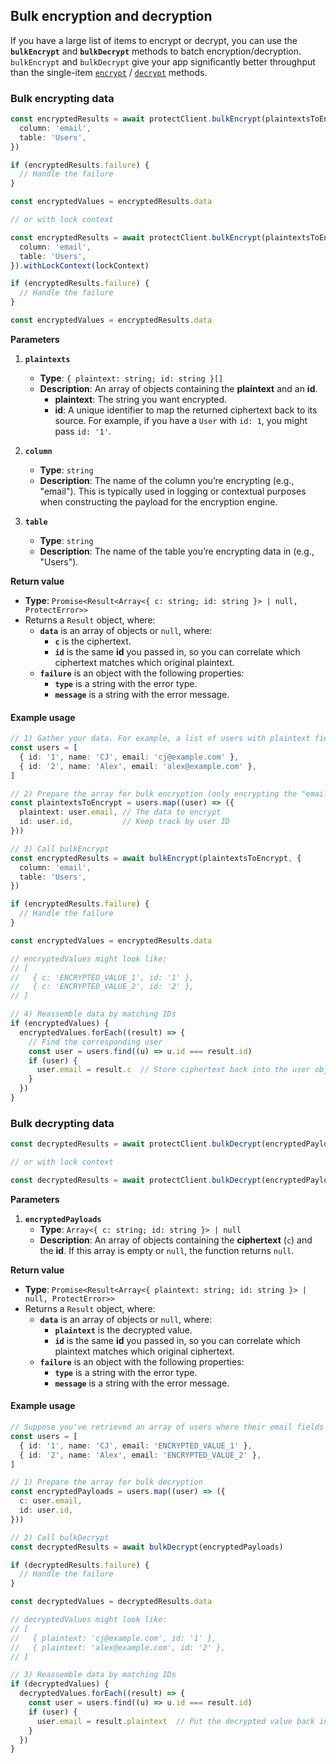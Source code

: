 ## Bulk encryption and decryption

If you have a large list of items to encrypt or decrypt, you can use the **`bulkEncrypt`** and **`bulkDecrypt`** methods to batch encryption/decryption.
`bulkEncrypt` and `bulkDecrypt` give your app significantly better throughput than the single-item [`encrypt`](../README.md#encrypting-data) / [`decrypt`](../README.md#decrypting-data) methods.

### Bulk encrypting data

```ts
const encryptedResults = await protectClient.bulkEncrypt(plaintextsToEncrypt, {
  column: 'email',
  table: 'Users',
})

if (encryptedResults.failure) {
  // Handle the failure
}

const encryptedValues = encryptedResults.data

// or with lock context

const encryptedResults = await protectClient.bulkEncrypt(plaintextsToEncrypt, {
  column: 'email',
  table: 'Users',
}).withLockContext(lockContext)

if (encryptedResults.failure) {
  // Handle the failure
}

const encryptedValues = encryptedResults.data
```

**Parameters**

1. **`plaintexts`**
   - **Type**: `{ plaintext: string; id: string }[]`
   - **Description**:
     An array of objects containing the **plaintext** and an **id**.
     - **plaintext**: The string you want encrypted.
     - **id**: A unique identifier to map the returned ciphertext back to its source. For example, if you have a `User` with `id: 1`, you might pass `id: '1'`.

2. **`column`**
   - **Type**: `string`
   - **Description**:
     The name of the column you’re encrypting (e.g., "email"). This is typically used in logging or contextual purposes when constructing the payload for the encryption engine.

3. **`table`**
   - **Type**: `string`
   - **Description**:
     The name of the table you’re encrypting data in (e.g., "Users").

**Return value**

- **Type**: `Promise<Result<Array<{ c: string; id: string }> | null, ProtectError>>`
- Returns a `Result` object, where:
  - **`data`** is an array of objects or `null`, where:
    - **`c`** is the ciphertext.
    - **`id`** is the same **id** you passed in, so you can correlate which ciphertext matches which original plaintext.
  - **`failure`** is an object with the following properties:
    - **`type`** is a string with the error type.
    - **`message`** is a string with the error message.

#### Example usage

```ts
// 1) Gather your data. For example, a list of users with plaintext fields.
const users = [
  { id: '1', name: 'CJ', email: 'cj@example.com' },
  { id: '2', name: 'Alex', email: 'alex@example.com' },
]

// 2) Prepare the array for bulk encryption (only encrypting the "email" field here).
const plaintextsToEncrypt = users.map((user) => ({
  plaintext: user.email, // The data to encrypt
  id: user.id,           // Keep track by user ID
}))

// 3) Call bulkEncrypt
const encryptedResults = await bulkEncrypt(plaintextsToEncrypt, {
  column: 'email',
  table: 'Users',
})

if (encryptedResults.failure) {
  // Handle the failure
}

const encryptedValues = encryptedResults.data

// encryptedValues might look like:
// [
//   { c: 'ENCRYPTED_VALUE_1', id: '1' },
//   { c: 'ENCRYPTED_VALUE_2', id: '2' },
// ]

// 4) Reassemble data by matching IDs
if (encryptedValues) {
  encryptedValues.forEach((result) => {
    // Find the corresponding user
    const user = users.find((u) => u.id === result.id)
    if (user) {
      user.email = result.c  // Store ciphertext back into the user object
    }
  })
}
```

### Bulk decrypting data

```ts
const decryptedResults = await protectClient.bulkDecrypt(encryptedPayloads)

// or with lock context

const decryptedResults = await protectClient.bulkDecrypt(encryptedPayloads).withLockContext(lockContext)
```

**Parameters**

1. **`encryptedPayloads`**
   - **Type**: `Array<{ c: string; id: string }> | null`
   - **Description**:
     An array of objects containing the **ciphertext** (`c`) and the **id**. If this array is empty or `null`, the function returns `null`.

**Return value**

- **Type**: `Promise<Result<Array<{ plaintext: string; id: string }> | null, ProtectError>>`
- Returns a `Result` object, where:
  - **`data`** is an array of objects or `null`, where:
    - **`plaintext`** is the decrypted value.
    - **`id`** is the same **id** you passed in, so you can correlate which plaintext matches which original ciphertext.
  - **`failure`** is an object with the following properties:
    - **`type`** is a string with the error type.
    - **`message`** is a string with the error message.

#### Example usage

```ts
// Suppose you've retrieved an array of users where their email fields are ciphertext:
const users = [
  { id: '1', name: 'CJ', email: 'ENCRYPTED_VALUE_1' },
  { id: '2', name: 'Alex', email: 'ENCRYPTED_VALUE_2' },
]

// 1) Prepare the array for bulk decryption
const encryptedPayloads = users.map((user) => ({
  c: user.email,
  id: user.id,
}))

// 2) Call bulkDecrypt
const decryptedResults = await bulkDecrypt(encryptedPayloads)

if (decryptedResults.failure) {
  // Handle the failure
}

const decryptedValues = decryptedResults.data

// decryptedValues might look like:
// [
//   { plaintext: 'cj@example.com', id: '1' },
//   { plaintext: 'alex@example.com', id: '2' },
// ]

// 3) Reassemble data by matching IDs
if (decryptedValues) {
  decryptedValues.forEach((result) => {
    const user = users.find((u) => u.id === result.id)
    if (user) {
      user.email = result.plaintext  // Put the decrypted value back in place
    }
  })
}
```
